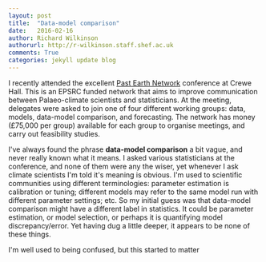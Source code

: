 ```yaml
---
layout: post
title:  "Data-model comparison"
date:   2016-02-16
author: Richard Wilkinson
authorurl: http://r-wilkinson.staff.shef.ac.uk
comments: True
categories: jekyll update blog
---
```



I recently attended the excellent [Past Earth Network](http://www.pastearth.net/index.html) conference at Crewe Hall. This is an EPSRC funded network that aims to improve communication between Palaeo-climate scientists and statisticians.
At the meeting, delegates were asked to join one of four different working groups: data, models, data-model comparison, and forecasting. The network has money (£75,000 per group) available for each group to organise meetings, and carry out feasibility studies.


I've always found the phrase **data-model comparison** a bit vague, and never really known what it means.
I asked various statisticians at the conference, and none of them were any the wiser, yet whenever I ask climate scientists I'm told it's meaning is obvious. I'm used to scientific communities using different terminologies: parameter estimation is calibration or tuning; different models may refer to the same model run with different parameter settings; etc. So my initial guess was that data-model comparison might have a different label in statistics. It could be parameter estimation, or model selection, or perhaps it is quantifying model discrepancy/error. Yet having dug a little deeper, it appears to be none of these things.

I'm well used to being confused, but this started to matter
